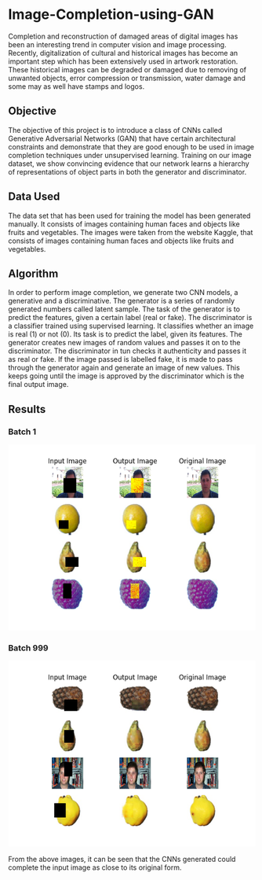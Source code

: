 # Image-Completion-using-GAN
Completion and reconstruction of damaged areas of digital images has been an interesting trend in computer vision and image processing. Recently, digitalization of cultural and historical images has become an important step which has been extensively used in artwork restoration. These historical images can be degraded or damaged due to removing of unwanted objects, error compression or transmission, water damage and some may as well have stamps and logos.

## Objective
The objective of this project is to introduce a class of CNNs called Generative Adversarial Networks (GAN) that have certain architectural constraints and demonstrate that they are good enough to be used in image completion techniques under unsupervised learning. Training on our image dataset, we show convincing evidence that our network learns a hierarchy of representations of object parts in both the generator and discriminator.

## Data Used
The data set that has been used for training the model has been generated manually. It consists of images containing human faces and objects like fruits and vegetables. The images were taken from the website Kaggle, that consists of images containing human faces and objects like fruits and vegetables.

## Algorithm
In order to perform image completion, we generate two CNN models, a generative and a discriminative. The generator is a series of randomly generated numbers called latent sample. The task of the generator is to predict the features, given a certain label (real or fake). The discriminator is a classifier trained using supervised learning. It classifies whether an image is real (1) or not (0). Its task is to predict the label, given its features. The generator creates new images of random values and passes it on to the discriminator. The discriminator in tun checks it authenticity and passes it as real or fake. If the image passed is labelled fake, it is made to pass through the generator again and generate an image of new values. This keeps going until the image is approved by the discriminator which is the final output image.

## Results
### Batch 1 
![alt text](https://github.com/SahibnoorSinghChahal/Image-Completion-using-GAN/blob/master/img/Batch_1.png)

### Batch 999
![alt text](https://github.com/SahibnoorSinghChahal/Image-Completion-using-GAN/blob/master/img/Batch_999.png)

From the above images, it can be seen that the CNNs generated could complete the input image as close to its original form.
